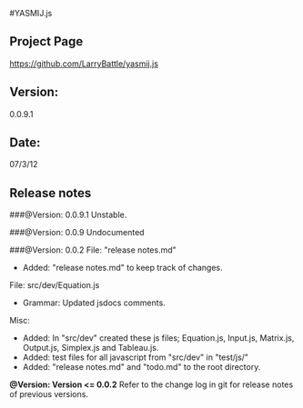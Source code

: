 #YASMIJ.js
## Project Page
https://github.com/LarryBattle/yasmij.js

## Version: 
0.0.9.1

## Date: 
07/3/12

## Release notes

###@Version: 0.0.9.1
Unstable.

###@Version: 0.0.9
Undocumented 

###@Version: 0.0.2
File: "release notes.md"
- Added: "release notes.md" to keep track of changes.

File: src/dev/Equation.js
- Grammar: Updated jsdocs comments.

Misc:
- Added: In "src/dev" created these js files; 
	Equation.js, Input.js, Matrix.js, Output.js, Simplex.js and Tableau.js.
- Added: test files for all javascript from "src/dev" in "test/js/"
- Added: "release notes.md"	and "todo.md" to the root directory.

**@Version: Version <= 0.0.2**
Refer to the change log in git for release notes of previous versions.